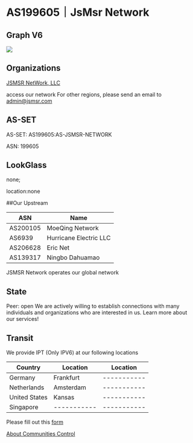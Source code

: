 
# AS199605｜JsMsr Network  


## Graph V6
![](https://bgp.he.net/graphs/as199605-ipv6.svg)


## Organizations
[JSMSR NetWork, LLC](https://www.peeringdb.com/org/28213)


access our network
For other regions, please send an email to [admin@jsmsr.com](mailto:admin@jsmsr.com)

##  AS-SET
AS-SET: AS199605:AS-JSMSR-NETWORK

ASN: 199605

## LookGlass
none;

location:none

##Our Upstream

| ASN               |   Name   |
|---------------------|----------|
| AS200105       | MoeQing Network  | 
| AS6939       | Hurricane Electric LLC   | 
| AS206628       | Eric Net  | 
| AS139317       | Ningbo Dahuamao  |

JSMSR Network operates our global network

## State
Peer: open
We are actively willing to establish connections with many individuals and organizations who are interested in us.
Learn more about our services!

## Transit

We provide IPT (Only IPV6) at our following locations

| Country             |   Location    |    Location    |
|---------------------|---------------|----------------|
| Germany             | Frankfurt     | -----------    |
| Netherlands         | Amsterdam     |  -----------   |
| United States       | Kansas        | -----------    |
| Singapore           | -----------   | -----------    |

Please fill out this [form](https://forms.gle/sFqpNTaWgsFxX7jk6) 


[About Communities Control](https://www.jsmsr.com/peer/Communities/)